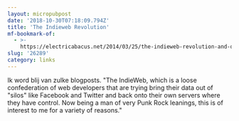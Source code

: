 ```yaml
---
layout: micropubpost
date: '2018-10-30T07:18:09.794Z'
title: 'The Indieweb Revolution'
mf-bookmark-of:
  - >-
    https://electricabacus.net/2014/03/25/the-indieweb-revolution-and-other-reasons-you-should-learn-to-code/
slug: '26289'
category: links
---
```

Ik word blij van zulke blogposts. 
"The IndieWeb, which is a loose confederation of web developers that are trying bring their data out of "silos" like Facebook and Twitter and back onto their own servers where they have control. Now being a man of very Punk Rock leanings, this is of interest to me for a variety of reasons."